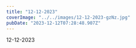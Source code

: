 ```yaml
---
title: "12-12-2023"
coverImage: "../../images/12-12-2023-gzNz.jpg"
pubDate: "2023-12-12T07:28:48.907Z"
---
```


12-12-2023
